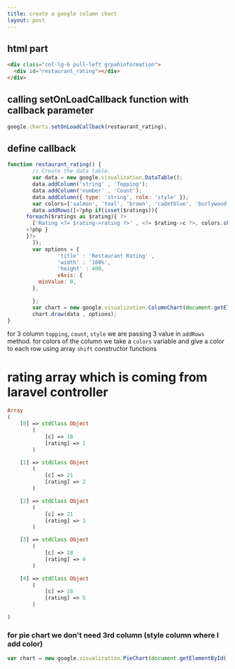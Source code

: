 ```yaml
---
title: create a google column chart 
layout: post
---
```


## html part 
~~~html
<div class="col-lg-6 pull-left grpahinformation">
  <div id="restaurant_rating"></div>
</div>
~~~

## calling setOnLoadCallback function with callback parameter 
~~~js
google.charts.setOnLoadCallback(restaurant_rating);
~~~

## define callback

~~~js
function restaurant_rating() {
		// Create the data table.
		var data = new google.visualization.DataTable();
		data.addColumn('string' , 'Topping');
		data.addColumn('number' , 'Count');
		data.addColumn({ type: 'string', role: 'style' });
		var colors=['salmon', 'teal', 'brown', 'cadetblue', 'burlywood'];
		data.addRows([<?php if(isset($ratings)){
      foreach($ratings as $rating){ ?>
		['Rating <?= $rating->rating ?>' , <?= $rating->c ?>, colors.shift()] ,
      <?php }
      }?>
		]);
		var options = {
				'title' : 'Restaurant Rating' ,
				'width' : '100%',
				'height' : 400,
				vAxis: {
          minValue: 0,
        },

		};
		var chart = new google.visualization.ColumnChart(document.getElementById('restaurant_rating'));
		chart.draw(data , options);
}

~~~

for 3 column `topping`, `count`, `style` we are passing 3 value in `addRows` method. for colors of the column we take a `colors` variable and give a color to each row using array `shift` constructor functions 

# rating array which is coming  from laravel controller 

~~~php
Array
(
    [0] => stdClass Object
        (
            [c] => 18
            [rating] => 1
        )

    [1] => stdClass Object
        (
            [c] => 21
            [rating] => 2
        )

    [2] => stdClass Object
        (
            [c] => 21
            [rating] => 3
        )

    [3] => stdClass Object
        (
            [c] => 18
            [rating] => 4
        )

    [4] => stdClass Object
        (
            [c] => 18
            [rating] => 5
        )

)
~~~

### for pie chart we don't need 3rd column (style column where I add color)
~~~js
var chart = new google.visualization.PieChart(document.getElementById('restaurant_rating'));
~~~
